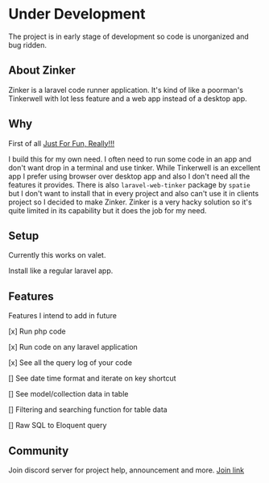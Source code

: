 # Under Development

The project is in early stage of development so code is unorganized and bug ridden.

## About Zinker

Zinker is a laravel code runner application. It's kind of like a poorman's Tinkerwell with lot less feature and a web app instead of a desktop app.

## Why

First of all [Just For Fun, Really!!!](https://justforfunnoreally.dev)

I build this for my own need. I often need to run some code in an app and don't want drop in a terminal and use tinker. While Tinkerwell is an excellent app I prefer using browser over desktop app and also I don't need all the features it provides. There is also `laravel-web-tinker` package by `spatie` but I don't want to install that in every project and also can't use it in clients project so I decided to make Zinker. Zinker is a very hacky solution so it's quite limited in its capability but it does the job for my need.

## Setup

Currently this works on valet.

Install like a regular laravel app.


## Features

Features I intend to add in future

[x] Run php code

[x] Run code on any laravel application

[x] See all the query log of your code

[] See date time format and iterate on key shortcut

[] See model/collection data in table

[] Filtering and searching function for table data

[] Raw SQL to Eloquent query


## Community

Join discord server for project help, announcement and more.
[Join link](https://discord.gg/4DvTQsc)
